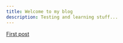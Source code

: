 ```yaml
---
title: Welcome to my blog
description: Testing and learning stuff...
---
```


[First post](blog/_posts/2023-07-25-First-Steps)
